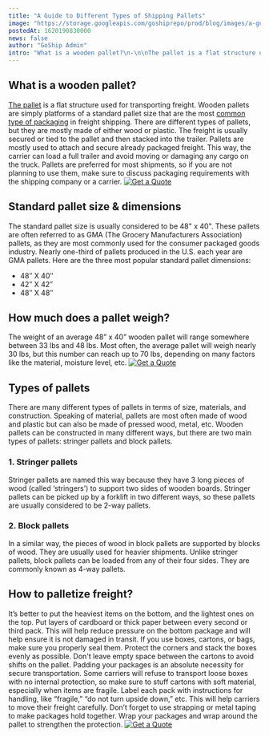 ```yaml
---
title: "A Guide to Different Types of Shipping Pallets"
image: "https://storage.googleapis.com/goshiprepo/prod/blog/images/a-guide-to-different-types-of-shipping-pallets.jpg"
postedAt: 1620190830000
news: false
author: "GoShip Admin"
intro: "What is a wooden pallet?\n-\n\nThe pallet is a flat structure used for transporting freight. Wooden pallets are simply platforms of a standard pallet size that are the most common type of packaging in freight shipping. There are different types of pallets, but they are mostly made of either wood or plastic. The freight is usually secured or tied to the pallet and then stacked into the trailer. Pallets are mostly used to attach and secure already packaged freight. This way, the carrier can load a full trailer a"
---
```

What is a wooden pallet?
------------------------

[The pallet](https://www.plslogistics.com/blog/10-tips-for-palletizing/) is a flat structure used for transporting freight. Wooden pallets are simply platforms of a standard pallet size that are the most [common type of packaging](https://www.goship.com/blog/package-vs-pallet-shipping/) in freight shipping. There are different types of pallets, but they are mostly made of either wood or plastic. The freight is usually secured or tied to the pallet and then stacked into the trailer. Pallets are mostly used to attach and secure already packaged freight. This way, the carrier can load a full trailer and avoid moving or damaging any cargo on the truck. Pallets are preferred for most shipments, so if you are not planning to use them, make sure to discuss packaging requirements with the shipping company or a carrier. [![Get a Quote](https://www.goship.com/wp-content/uploads/2021/02/1ace89b4-fe28-40ff-a2a7-4cddc60fc9ec.png)](https://www.goship.com/)

Standard pallet size & dimensions
---------------------------------

The standard pallet size is usually considered to be 48" x 40". These pallets are often referred to as GMA (The Grocery Manufacturers Association) pallets, as they are most commonly used for the consumer packaged goods industry. Nearly one-third of pallets produced in the U.S. each year are GMA pallets. Here are the three most popular standard pallet dimensions:

*   48″ X 40″
*   42″ X 42″
*   48″ X 48″

How much does a pallet weigh?
-----------------------------

The weight of an average 48” x 40” wooden pallet will range somewhere between 33 lbs and 48 lbs. Most often, the average pallet will weigh nearly 30 lbs, but this number can reach up to 70 lbs, depending on many factors like the material, moisture level, etc. [![Get a Quote](https://www.goship.com/wp-content/uploads/2021/02/1ace89b4-fe28-40ff-a2a7-4cddc60fc9ec.png)](https://www.goship.com/)

Types of pallets
----------------

There are many different types of pallets in terms of size, materials, and construction. Speaking of material, pallets are most often made of wood and plastic but can also be made of pressed wood, metal, etc. Wooden pallets can be constructed in many different ways, but there are two main types of pallets: stringer pallets and block pallets.

### 1\. Stringer pallets

Stringer pallets are named this way because they have 3 long pieces of wood (called ‘stringers’) to support two sides of wooden boards. Stringer pallets can be picked up by a forklift in two different ways, so these pallets are usually considered to be 2-way pallets.

### 2\. Block pallets

In a similar way, the pieces of wood in block pallets are supported by blocks of wood. They are usually used for heavier shipments. Unlike stringer pallets, block pallets can be loaded from any of their four sides. They are commonly known as 4-way pallets.

How to palletize freight?
-------------------------

It’s better to put the heaviest items on the bottom, and the lightest ones on the top. Put layers of cardboard or thick paper between every second or third pack. This will help reduce pressure on the bottom package and will help ensure it is not damaged in transit. If you use boxes, cartons, or bags, make sure you properly seal them. Protect the corners and stack the boxes evenly as possible. Don't leave empty space between the cartons to avoid shifts on the pallet. Padding your packages is an absolute necessity for secure transportation. Some carriers will refuse to transport loose boxes with no internal protection, so make sure to stuff cartons with soft material, especially when items are fragile. Label each pack with instructions for handling, like “fragile,” “do not turn upside down,” etc. This will help carriers to move their freight carefully. Don’t forget to use strapping or metal taping to make packages hold together. Wrap your packages and wrap around the pallet to strengthen the protection. [![Get a Quote](https://www.goship.com/wp-content/uploads/2021/02/1ace89b4-fe28-40ff-a2a7-4cddc60fc9ec.png)](https://www.goship.com/)
